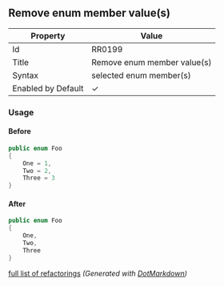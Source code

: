 ## Remove enum member value\(s\)

| Property           | Value                         |
| ------------------ | ----------------------------- |
| Id                 | RR0199                        |
| Title              | Remove enum member value\(s\) |
| Syntax             | selected enum member\(s\)     |
| Enabled by Default | &#x2713;                      |

### Usage

#### Before

```csharp
public enum Foo
{
    One = 1,
    Two = 2,
    Three = 3
}
```

#### After

```csharp
public enum Foo
{
    One,
    Two,
    Three
}
```

[full list of refactorings](Refactorings.md)
*\(Generated with [DotMarkdown](http://github.com/JosefPihrt/DotMarkdown)\)*